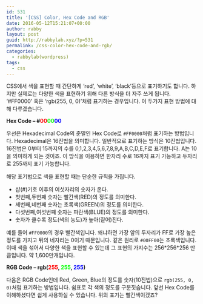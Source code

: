 ```yaml
---
id: 531
title: '[CSS] Color, Hex Code and RGB'
date: 2016-05-12T15:21:07+00:00
author: rabby
layout: post
guid: http://rabbylab.xyz/?p=531
permalink: /css-color-hex-code-and-rgb/
categories:
  - rabbylab(wordpress)
tags:
  - css
---
```

CSS에서 색을 표현할 때 간단하게 &#8216;red&#8217;, &#8216;white&#8217;, &#8216;black&#8217;등으로 표기하기도 합니다. 하지만 실제로는 다양한 색을 표현하기 위해 다른 방식을 더 자주 쓰게 됩니다. &#8216;#FF0000&#8217; 혹은 &#8216;rgb(255, 0, 0)&#8217;처럼 표기하는 경우입니다. 이 두가지 표현 방법에 대해 다루겠습니다.

**Hex Code &#8211; #<span style="color: #ff0000;">00</span><span style="color: #00ff00;">00</span><span style="color: #0000ff;">00</span>**
  
우선은 Hexadecimal Code의 준말인 Hex Code로 `#FF0000`처럼 표기하는 방법입니다. Hexadecimal은 16진법을 의미합니다. 일반적으로 표기하는 방식은 10진법입니다. 16진법은 0부터 15까지의 수를 0,1,2,3,4,5,6,7,8,9,A,B,C,D,E,F로 표기합니다. A는 10을 의미하게 되는 것이죠. 이 방식을 이용하면 한자리 수로 16까지 표기 가능하고 두자리로 255까지 표기 가능합니다.

해당 표기법으로 색을 표현할 때는 단순한 규칙을 가집니다.

  * 샵(#)기호 이후의 여섯자리의 숫자가 온다.
  * 첫번째,두번째 숫자는 빨간색(RED)의 정도를 의미한다.
  * 세번째,네번째 숫자는 초록색(GREEN)의 정도를 의미한다.
  * 다섯번째,여섯번째 숫자는 파란색(BLUE)의 정도를 의미한다.
  * 숫자가 클수록 정도(색의 농도)가 높아(짙어)진다.

예를 들어 `#FF0000`의 경우 빨간색입니다. 왜냐하면 가장 앞의 두자리가 FF로 가장 높은 정도를 가지고 뒤의 네자리는 0이기 때문입니다. 같은 원리로 `#00FF00`는 초록색입니다. 이때 색을 섞어서 다양한 색을 표현할 수 있는데 그 표현의 가지수는 256\*256\*256 만큼입니다. 약 1,600만개입니다.

**RGB Code &#8211; rgb(<span style="color: #ff0000;">255</span>, <span style="color: #00ff00;">255</span>, <span style="color: #0000ff;">255</span>)**
  
다음은 RGB Code인데 Red, Green, Blue의 정도를 숫자(10진법)으로 `rgb(255, 0, 0)`처럼 표기하는 방법입니다. 쉼표로 각 색의 정도를 구분짓습니다. 앞선 Hex Code를 이해하셨다면 쉽게 사용하실 수 있습니다. 위의 표기는 빨간색이겠죠?